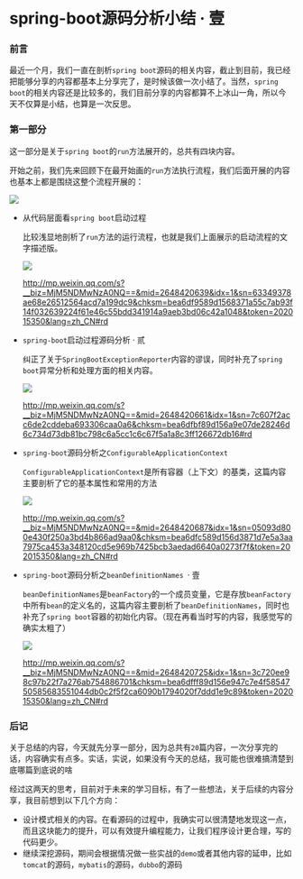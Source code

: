 # spring-boot源码分析小结 · 壹

### 前言

最近一个月，我们一直在剖析`spring boot`源码的相关内容，截止到目前，我已经把能够分享的内容都基本上分享完了，是时候该做一次小结了。当然，`spring boot`的相关内容还是比较多的，我们目前分享的内容都算不上冰山一角，所以今天不仅算是小结，也算是一次反思。

### 第一部分
这一部分是关于`spring boot`的`run`方法展开的，总共有四块内容。

开始之前，我们先来回顾下在最开始画的`run`方法执行流程，我们后面开展的内容也基本上都是围绕这整个流程开展的：

![](https://gitee.com/sysker/picBed/raw/master/images/run方法运行时序图.svg)


- 从代码层面看`spring boot`启动过程

  比较浅显地剖析了`run`方法的运行流程，也就是我们上面展示的启动流程的文字描述版。

  ![](https://gitee.com/sysker/picBed/raw/master/blog/face-img-8819ef8d05b144fcb923c2a8a26a7dae.jpg)

  http://mp.weixin.qq.com/s?__biz=MjM5NDMwNzA0NQ==&mid=2648420639&idx=1&sn=63349378ae68e26512564acd7a199dc9&chksm=bea6df9589d1568371a55c7ab93f14f032639224f61e46c55bdd341914a9aeb3bd06c42a1048&token=202015350&lang=zh_CN#rd

- `spring-boot`启动过程源码分析 · 贰

  纠正了关于`SpringBootExceptionReporter`内容的谬误，同时补充了`spring boot`异常分析和处理方面的相关内容。

  ![](https://gitee.com/sysker/picBed/raw/master/blog/face-img-a6dc65f21dea4be9b9e5e067cec319d4.jpg)

  http://mp.weixin.qq.com/s?__biz=MjM5NDMwNzA0NQ==&mid=2648420661&idx=1&sn=7c607f2acc6de2cddeba693306caa0a6&chksm=bea6dfbf89d156a9e07de28246d6c734d73db81bc798c6a5cc1c6c67f5a1a8c3ff126672db16#rd

- `spring-boot`源码分析之`ConfigurableApplicationContext`

  `ConfigurableApplicationContext`是所有容器（上下文）的基类，这篇内容主要剖析了它的基本属性和常用的方法

  ![](https://gitee.com/sysker/picBed/raw/master/blog/face-img-a5c342044e8d46c9bf6df180c6777553.jpg)

  http://mp.weixin.qq.com/s?__biz=MjM5NDMwNzA0NQ==&mid=2648420687&idx=1&sn=05093d800e430f250a3bd4b866ad9aa0&chksm=bea6dfc589d156d3871d7e5a3aa7975ca453a348120cd5e969b7425bcb3aedad6640a0273f7f&token=202015350&lang=zh_CN#rd

- `spring-boot`源码分析之`beanDefinitionNames `· 壹

  `beanDefinitionNames`是`beanFactory`的一个成员变量，它是存放`beanFactory`中所有`bean`的定义名的，这篇内容主要剖析了`beanDefinitionNames`，同时也补充了`spring boot`容器的初始化内容。（现在再看当时写的内容，我感觉写的确实太粗了）

  ![](https://gitee.com/sysker/picBed/raw/master/blog/face-img-ab4142cb248c42fdb3c3fd8fc01e7dce.jpg)

  http://mp.weixin.qq.com/s?__biz=MjM5NDMwNzA0NQ==&mid=2648420725&idx=1&sn=3c720ee98c97b22f7a276ab754886701&chksm=bea6dfff89d156e947c7e4f5854750585683551044db0c2f5f2ca6090b1794020f7ddd1e9c89&token=202015350&lang=zh_CN#rd
  

### 后记

关于总结的内容，今天就先分享一部分，因为总共有`20`篇内容，一次分享完的话，内容确实有点多。实话，实说，如果没有今天的总结，我可能也很难搞清楚到底哪篇到底说的啥

经过这两天的思考，目前对于未来的学习目标，有了一些想法，关于后续的内容分享，我目前想到以下几个方向：

- 设计模式相关的内容。在看源码的过程中，我确实可以很清楚地发现这一点，而且这块能力的提升，可以有效提升编程能力，让我们程序设计更合理，写的代码更少。
- 继续深挖源码，期间会根据情况做一些实战的`demo`或者其他内容的延申，比如`tomcat`的源码，`mybatis`的源码，`dubbo`的源码

  
